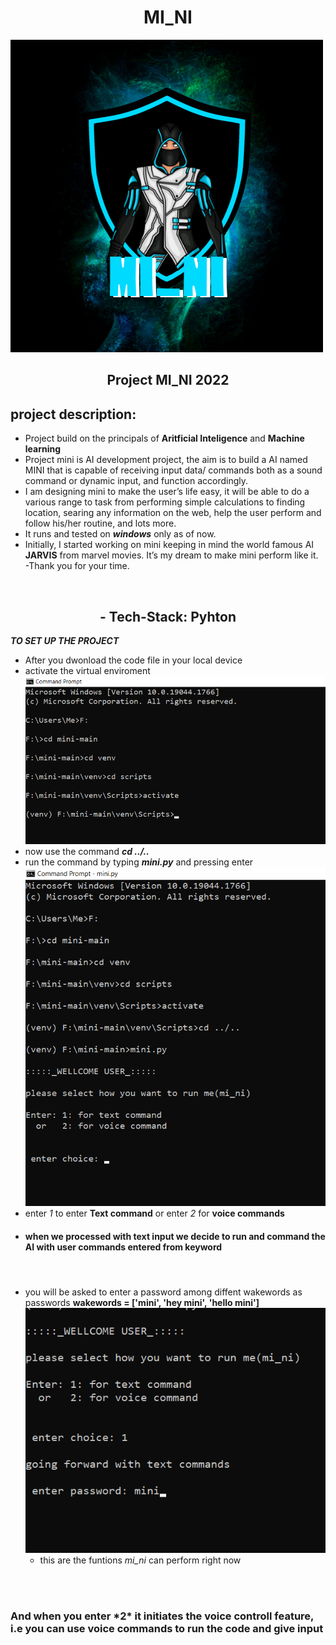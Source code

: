 ### <h1 align="center">MI_NI</h1>

<img src="images/mini.png" style="align:center; size:100px">

<h2 align="center"> Project MI_NI 2022</h2>

## project description:

- Project build on the principals of **Aritficial Inteligence** and **Machine learning**
- Project mini is AI development project, the aim is to build a AI named MINI that is capable of receiving input data/ commands both as a sound command or dynamic input, and function accordingly.
  <br>
- I am designing mini to make the user’s life easy, it will be able to do a various range to task from performing simple calculations to finding location, searing any information on the web, help the user perform and follow his/her routine, and lots more.
- It runs and tested on **_windows_** only as of now.
- Initially, I started working on mini keeping in mind the world famous AI **JARVIS** from marvel movies. It’s my dream to make mini perform like it.
  <br>
  -Thank you for your time.

<br>
<h2 align="center"> - Tech-Stack:  Pyhton</h2>

**_TO SET UP THE PROJECT_**

- After you dwonload the code file in your local device
- activate the virtual enviroment
  <br>
  <img src="images/photo1.png">
  <br>
- now use the command **_cd ../.._**
- run the command by typing **_mini.py_** and pressing enter
  <br>
  <img src="images/photo3.png">
  <br>
- enter _1_ to enter **Text command** or enter _2_ for **voice commands**
  <br>
- <h4> when we processed with text input we decide to run and command the AI with user commands entered from keyword<h4>
  <br>
- you will be asked to enter a password among diffent wakewords as passwords
  **wakewords = ['mini', 'hey mini', 'hello mini']**
  <br>
  <img src="images/photo4.png">
  - this are the funtions _mi_ni_ can perform right now

<br>
<br>
<h3>And when you enter *2* it initiates the voice controll feature, i.e you can use voice commands to run the code and give input </h3>
